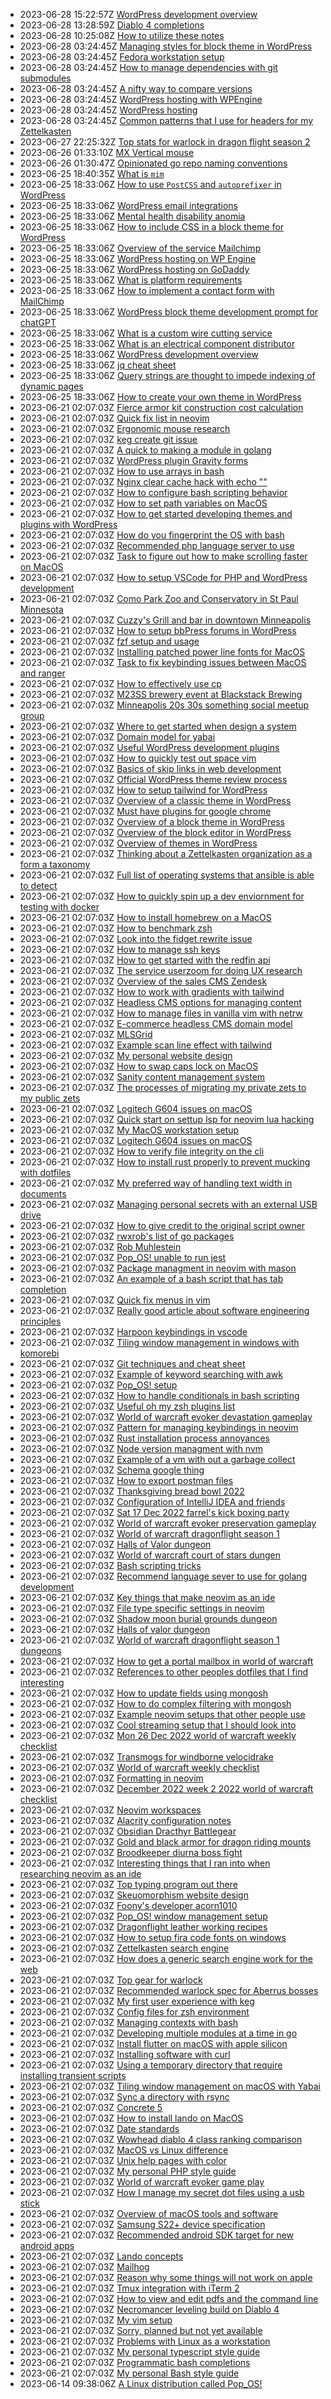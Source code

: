 * 2023-06-28 15:22:57Z [WordPress development overview](../131)
* 2023-06-28 13:28:59Z [Diablo 4 completions](../120)
* 2023-06-28 10:25:08Z [How to utilize these notes](../200)
* 2023-06-28 03:24:45Z [Managing styles for block theme in WordPress](../185)
* 2023-06-28 03:24:45Z [Fedora workstation setup](../99)
* 2023-06-28 03:24:45Z [How to manage dependencies with git submodules](../198)
* 2023-06-28 03:24:45Z [A nifty way to compare versions](../197)
* 2023-06-28 03:24:45Z [WordPress hosting with WPEngine](../196)
* 2023-06-28 03:24:45Z [WordPress hosting](../195)
* 2023-06-28 03:24:45Z [Common patterns that I use for headers for my Zettelkasten](../191)
* 2023-06-27 22:25:32Z [Top stats for warlock in dragon flight season 2](../199)
* 2023-06-26 01:33:10Z [MX Vertical mouse](../193)
* 2023-06-26 01:30:47Z [Opinionated go repo naming conventions](../194)
* 2023-06-25 18:40:35Z [What is `mim`](../192)
* 2023-06-25 18:33:06Z [How to use `PostCSS` and `autoprefixer` in WordPress](../187)
* 2023-06-25 18:33:06Z [WordPress email integrations](../181)
* 2023-06-25 18:33:06Z [Mental health disability anomia](../188)
* 2023-06-25 18:33:06Z [How to include CSS in a block theme for WordPress](../186)
* 2023-06-25 18:33:06Z [Overview of the service Mailchimp](../190)
* 2023-06-25 18:33:06Z [WordPress hosting on WP Engine](../184)
* 2023-06-25 18:33:06Z [WordPress hosting on GoDaddy](../183)
* 2023-06-25 18:33:06Z [What is platform requirements](../182)
* 2023-06-25 18:33:06Z [How to implement a contact form with MailChimp](../189)
* 2023-06-25 18:33:06Z [WordPress block theme development prompt for chatGPT](../180)
* 2023-06-25 18:33:06Z [What is a custom wire cutting service](../179)
* 2023-06-25 18:33:06Z [What is an electrical component distributor](../178)
* 2023-06-25 18:33:06Z [WordPress development overview](../177)
* 2023-06-25 18:33:06Z [jq cheat sheet](../175)
* 2023-06-25 18:33:06Z [Query strings are thought to impede indexing of dynamic pages](../154)
* 2023-06-25 18:33:06Z [How to create your own theme in WordPress](../140)
* 2023-06-21 02:07:03Z [Fierce armor kit construction cost calculation](../14)
* 2023-06-21 02:07:03Z [Quick fix list in neovim](../21)
* 2023-06-21 02:07:03Z [Ergonomic mouse research](../97)
* 2023-06-21 02:07:03Z [keg create git issue](../96)
* 2023-06-21 02:07:03Z [A quick to making a module in golang](../127)
* 2023-06-21 02:07:03Z [WordPress plugin Gravity forms](../128)
* 2023-06-21 02:07:03Z [How to use arrays in bash](../129)
* 2023-06-21 02:07:03Z [Nginx clear cache hack with echo ""](../13)
* 2023-06-21 02:07:03Z [How to configure bash scripting behavior](../130)
* 2023-06-21 02:07:03Z [How to set path variables on MacOS](../95)
* 2023-06-21 02:07:03Z [How to get started developing themes and plugins with WordPress](../132)
* 2023-06-21 02:07:03Z [How do you fingerprint the OS with bash](../133)
* 2023-06-21 02:07:03Z [Recommended php language server to use](../134)
* 2023-06-21 02:07:03Z [Task to figure out how to make scrolling faster on MacOS](../135)
* 2023-06-21 02:07:03Z [How to setup VSCode for PHP and WordPress development](../136)
* 2023-06-21 02:07:03Z [Como Park Zoo and Conservatory in St Paul Minnesota](../137)
* 2023-06-21 02:07:03Z [Cuzzy's Grill and bar in downtown Minneapolis](../138)
* 2023-06-21 02:07:03Z [How to setup bbPress forums in WordPress](../139)
* 2023-06-21 02:07:03Z [fzf setup and usage](../94)
* 2023-06-21 02:07:03Z [Installing patched power line fonts for MacOS](../93)
* 2023-06-21 02:07:03Z [Task to fix keybinding issues between MacOS and ranger](../141)
* 2023-06-21 02:07:03Z [How to effectively use cp](../142)
* 2023-06-21 02:07:03Z [M23SS brewery event at Blackstack Brewing](../143)
* 2023-06-21 02:07:03Z [Minneapolis 20s 30s something social meetup group](../144)
* 2023-06-21 02:07:03Z [Where to get started when design a system](../147)
* 2023-06-21 02:07:03Z [Domain model for yabai](../148)
* 2023-06-21 02:07:03Z [Useful WordPress development plugins](../149)
* 2023-06-21 02:07:03Z [How to quickly test out space vim](../15)
* 2023-06-21 02:07:03Z [Basics of skip links in web development](../150)
* 2023-06-21 02:07:03Z [Official WordPress theme review process](../151)
* 2023-06-21 02:07:03Z [How to setup tailwind for WordPress](../152)
* 2023-06-21 02:07:03Z [Overview of a classic theme in WordPress](../153)
* 2023-06-21 02:07:03Z [Must have plugins for google chrome](../92)
* 2023-06-21 02:07:03Z [Overview of a block theme in WordPress](../155)
* 2023-06-21 02:07:03Z [Overview of the block editor in WordPress](../156)
* 2023-06-21 02:07:03Z [Overview of themes in WordPress](../157)
* 2023-06-21 02:07:03Z [Thinking about a Zettelkasten organization as a form a taxonomy](../158)
* 2023-06-21 02:07:03Z [Full list of operating systems that ansible is able to detect](../159)
* 2023-06-21 02:07:03Z [How to quickly spin up a dev enviornment for testing with docker](../16)
* 2023-06-21 02:07:03Z [How to install homebrew on a MacOS](../160)
* 2023-06-21 02:07:03Z [How to benchmark zsh](../161)
* 2023-06-21 02:07:03Z [Look into the fidget rewrite issue](../162)
* 2023-06-21 02:07:03Z [How to manage ssh keys](../163)
* 2023-06-21 02:07:03Z [How to get started with the redfin api](../164)
* 2023-06-21 02:07:03Z [The service userzoom for doing UX research](../166)
* 2023-06-21 02:07:03Z [Overview of the sales CMS Zendesk](../167)
* 2023-06-21 02:07:03Z [How to work with gradients with tailwind](../168)
* 2023-06-21 02:07:03Z [Headless CMS options for managing content](../169)
* 2023-06-21 02:07:03Z [How to manage files in vanilla vim with netrw](../17)
* 2023-06-21 02:07:03Z [E-commerce headless CMS domain model](../171)
* 2023-06-21 02:07:03Z [MLSGrid](../172)
* 2023-06-21 02:07:03Z [Example scan line effect with tailwind](../173)
* 2023-06-21 02:07:03Z [My personal website design](../174)
* 2023-06-21 02:07:03Z [How to swap caps lock on MacOS](../91)
* 2023-06-21 02:07:03Z [Sanity content management system](../90)
* 2023-06-21 02:07:03Z [The processes of migrating my private zets to my public zets](../9)
* 2023-06-21 02:07:03Z [Logitech G604 issues on macOS](../89)
* 2023-06-21 02:07:03Z [Quick start on settup lsp for neovim lua hacking](../18)
* 2023-06-21 02:07:03Z [My MacOS workstation setup](../88)
* 2023-06-21 02:07:03Z [Logitech G604 issues on macOS](../87)
* 2023-06-21 02:07:03Z [How to verify file integrity on the cli](../86)
* 2023-06-21 02:07:03Z [How to install rust properly to prevent mucking with dotfiles](../85)
* 2023-06-21 02:07:03Z [My preferred way of handling text width in documents](../84)
* 2023-06-21 02:07:03Z [Managing personal secrets with an external USB drive](../83)
* 2023-06-21 02:07:03Z [How to give credit to the original script owner](../82)
* 2023-06-21 02:07:03Z [rwxrob's list of go packages](../81)
* 2023-06-21 02:07:03Z [Rob Muhlestein](../80)
* 2023-06-21 02:07:03Z [Pop_OS! unable to run jest](../8)
* 2023-06-21 02:07:03Z [Package managment in neovim with mason](../19)
* 2023-06-21 02:07:03Z [An example of a bash script that has tab completion](../79)
* 2023-06-21 02:07:03Z [Quick fix menus in vim](../78)
* 2023-06-21 02:07:03Z [Really good article about software engineering principles](../77)
* 2023-06-21 02:07:03Z [Harpoon keybindings in vscode](../76)
* 2023-06-21 02:07:03Z [Tiling window management in windows with komorebi](../75)
* 2023-06-21 02:07:03Z [Git techniques and cheat sheet](../74)
* 2023-06-21 02:07:03Z [Example of keyword searching with awk](../73)
* 2023-06-21 02:07:03Z [Pop_OS! setup](../72)
* 2023-06-21 02:07:03Z [How to handle conditionals in bash scripting](../71)
* 2023-06-21 02:07:03Z [Useful oh my zsh plugins list](../70)
* 2023-06-21 02:07:03Z [World of warcraft evoker devastation gameplay](../2)
* 2023-06-21 02:07:03Z [Pattern for managing keybindings in neovim](../20)
* 2023-06-21 02:07:03Z [Rust installation process annoyances](../22)
* 2023-06-21 02:07:03Z [Node version managment with nvm](../23)
* 2023-06-21 02:07:03Z [Example of a vm with out a garbage collect](../24)
* 2023-06-21 02:07:03Z [Schema google thing](../25)
* 2023-06-21 02:07:03Z [How to export postman files](../26)
* 2023-06-21 02:07:03Z [Thanksgiving bread bowl 2022](../27)
* 2023-06-21 02:07:03Z [Configuration of IntelliJ IDEA and friends](../28)
* 2023-06-21 02:07:03Z [Sat 17 Dec 2022 farrel's kick boxing party](../29)
* 2023-06-21 02:07:03Z [World of warcraft evoker preservation gameplay](../3)
* 2023-06-21 02:07:03Z [World of warcraft dragonflight season 1](../30)
* 2023-06-21 02:07:03Z [Halls of Valor dungeon](../31)
* 2023-06-21 02:07:03Z [World of warcraft court of stars dungen](../32)
* 2023-06-21 02:07:03Z [Bash scripting tricks](../33)
* 2023-06-21 02:07:03Z [Recommend language sever to use for golang development](../34)
* 2023-06-21 02:07:03Z [Key things that make neovim as an ide](../35)
* 2023-06-21 02:07:03Z [File type specific settings in neovim](../37)
* 2023-06-21 02:07:03Z [Shadow moon burial grounds dungeon](../38)
* 2023-06-21 02:07:03Z [Halls of valor dungeon](../39)
* 2023-06-21 02:07:03Z [World of warcraft dragonflight season 1 dungeons](../4)
* 2023-06-21 02:07:03Z [How to get a portal mailbox in world of warcraft](../40)
* 2023-06-21 02:07:03Z [References to other peoples dotfiles that I find interesting](../41)
* 2023-06-21 02:07:03Z [How to update fields using mongosh](../42)
* 2023-06-21 02:07:03Z [How to do complex filtering with mongosh](../43)
* 2023-06-21 02:07:03Z [Example neovim setups that other people use](../44)
* 2023-06-21 02:07:03Z [Cool streaming setup that I should look into](../45)
* 2023-06-21 02:07:03Z [Mon 26 Dec 2022 world of warcraft weekly checklist](../46)
* 2023-06-21 02:07:03Z [Transmogs for windborne velocidrake](../47)
* 2023-06-21 02:07:03Z [World of warcraft weekly checklist ](../48)
* 2023-06-21 02:07:03Z [Formatting in neovim](../49)
* 2023-06-21 02:07:03Z [December 2022 week 2 2022 world of warcraft checklist](../5)
* 2023-06-21 02:07:03Z [Neovim workspaces](../50)
* 2023-06-21 02:07:03Z [Alacrity configuration notes](../51)
* 2023-06-21 02:07:03Z [Obsidian Dracthyr Battlegear](../52)
* 2023-06-21 02:07:03Z [Gold and black armor for dragon riding mounts](../53)
* 2023-06-21 02:07:03Z [Broodkeeper diurna boss fight](../54)
* 2023-06-21 02:07:03Z [Interesting things that I ran into when researching neovim as an ide](../56)
* 2023-06-21 02:07:03Z [Top typing program out there](../57)
* 2023-06-21 02:07:03Z [Skeuomorphism website design](../58)
* 2023-06-21 02:07:03Z [Foony's developer acorn1010](../59)
* 2023-06-21 02:07:03Z [Pop_OS! window management setup](../6)
* 2023-06-21 02:07:03Z [Dragonflight leather working recipes](../60)
* 2023-06-21 02:07:03Z [How to setup fira code fonts on windows](../61)
* 2023-06-21 02:07:03Z [Zettelkasten search engine](../62)
* 2023-06-21 02:07:03Z [How does a generic search engine work for the web](../63)
* 2023-06-21 02:07:03Z [Top gear for warlock](../64)
* 2023-06-21 02:07:03Z [Recommended warlock spec for Aberrus bosses](../65)
* 2023-06-21 02:07:03Z [My first user experience with keg](../67)
* 2023-06-21 02:07:03Z [Config files for zsh environment](../69)
* 2023-06-21 02:07:03Z [Managing contexts with bash](../113)
* 2023-06-21 02:07:03Z [Developing multiple modules at a time in go](../126)
* 2023-06-21 02:07:03Z [Install flutter on macOS with apple silicon](../100)
* 2023-06-21 02:07:03Z [Installing software with curl](../101)
* 2023-06-21 02:07:03Z [Using a temporary directory that require installing transient scripts](../102)
* 2023-06-21 02:07:03Z [Tiling window management on macOS with Yabai](../103)
* 2023-06-21 02:07:03Z [Sync a directory with rsync](../124)
* 2023-06-21 02:07:03Z [Concrete 5](../105)
* 2023-06-21 02:07:03Z [How to install lando on MacOS](../106)
* 2023-06-21 02:07:03Z [Date standards](../107)
* 2023-06-21 02:07:03Z [Wowhead diablo 4 class ranking comparison](../108)
* 2023-06-21 02:07:03Z [MacOS vs Linux difference](../109)
* 2023-06-21 02:07:03Z [Unix help pages with color](../11)
* 2023-06-21 02:07:03Z [My personal PHP style guide](../110)
* 2023-06-21 02:07:03Z [World of warcraft evoker game play](../1)
* 2023-06-21 02:07:03Z [How I manage my secret dot files using a usb stick](../10)
* 2023-06-21 02:07:03Z [Overview of macOS tools and software](../104)
* 2023-06-21 02:07:03Z [Samsung S22+ device specification](../114)
* 2023-06-21 02:07:03Z [Recommended android SDK target for new android apps](../115)
* 2023-06-21 02:07:03Z [Lando concepts](../116)
* 2023-06-21 02:07:03Z [Mailhog](../117)
* 2023-06-21 02:07:03Z [Reason why some things will not work on apple](../118)
* 2023-06-21 02:07:03Z [Tmux integration with iTerm 2](../119)
* 2023-06-21 02:07:03Z [How to view and edit pdfs and the command line](../12)
* 2023-06-21 02:07:03Z [Necromancer leveling build on Diablo 4](../121)
* 2023-06-21 02:07:03Z [My vim setup](../122)
* 2023-06-21 02:07:03Z [Sorry, planned but not yet available](../0)
* 2023-06-21 02:07:03Z [Problems with Linux as a workstation](../123)
* 2023-06-21 02:07:03Z [My personal typescript style guide](../112)
* 2023-06-21 02:07:03Z [Programmatic bash completions](../125)
* 2023-06-21 02:07:03Z [My personal Bash style guide](../111)
* 2023-06-14 09:38:06Z [A Linux distribution called Pop_OS!](../7)
